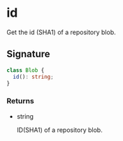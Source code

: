 # id

Get the id (SHA1) of a repository blob.

## Signature

```ts
class Blob {
  id(): string;
}
```

### Returns

<ul class="param-ul">
  <li class="param-li param-li-root">
    <span class="param-type">string</span>
    <br>
    <p class="param-description">ID(SHA1) of a repository blob.</p>
  </li>
</ul>